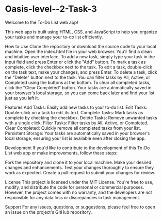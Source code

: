 # Oasis-level--2-Task-3
Welcome to the To-Do List web app!

This web app is built using HTML, CSS, and JavaScript to help you organize your tasks and manage your to-do list efficiently.



How to Use
Clone the repository or download the source code to your local machine.
Open the index.html file in your web browser.
You'll find a clean and intuitive user interface.
To add a new task, simply type your task in the input field and press Enter or click the "Add" button.
To mark a task as complete, click the checkbox next to the task.
To edit a task, double-click on the task text, make your changes, and press Enter.
To delete a task, click the "Delete" button next to the task.
You can filter tasks by All, Active, or Completed using the buttons at the bottom.
To clear all completed tasks, click the "Clear Completed" button.
Your tasks are automatically saved in your browser's local storage, so you can come back later and find your list just as you left it.


Features
Add Tasks: Easily add new tasks to your to-do list.
Edit Tasks: Double-click on a task to edit its text.
Complete Tasks: Mark tasks as complete by checking the checkbox.
Delete Tasks: Remove unwanted tasks with a single click.
Filter Tasks: Filter tasks by All, Active, or Completed.
Clear Completed: Quickly remove all completed tasks from your list.
Persistent Storage: Your tasks are automatically saved in your browser's local storage, ensuring your list is available even after closing the app.


Development
If you'd like to contribute to the development of this To-Do List web app or make improvements, follow these steps:

Fork the repository and clone it to your local machine.
Make your desired changes and enhancements.
Test your changes thoroughly to ensure they work as expected.
Create a pull request to submit your changes for review.


License
This project is licensed under the MIT License. You're free to use, modify, and distribute the code for personal or commercial purposes. However, the project comes with no warranty, and the developers are not responsible for any data loss or discrepancies in task management.



Support
For any issues, questions, or suggestions, please feel free to open an issue on the project's GitHub repository.


